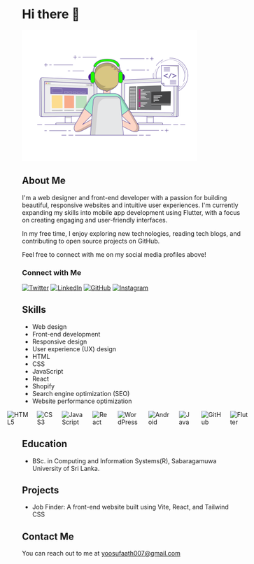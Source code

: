 # Hi there 👋

<img src="https://github.com/YoosufAathil/YoosufAathil/blob/main/coding.gif" alt="Coding gif" width="400">

## About Me

I'm a web designer and front-end developer with a passion for building beautiful, responsive websites and intuitive user experiences. I'm currently expanding my skills into mobile app development using Flutter, with a focus on creating engaging and user-friendly interfaces.

In my free time, I enjoy exploring new technologies, reading tech blogs, and contributing to open source projects on GitHub.

Feel free to connect with me on my social media profiles above!

### Connect with Me

[![Twitter](https://img.shields.io/badge/Twitter-%231DA1F2.svg?&style=for-the-badge&logo=Twitter&logoColor=white)][twitter]
[![LinkedIn](https://img.shields.io/badge/LinkedIn-%230077B5.svg?&style=for-the-badge&logo=LinkedIn&logoColor=white)][linkedin]
[![GitHub](https://img.shields.io/badge/GitHub-%23121011.svg?&style=for-the-badge&logo=GitHub&logoColor=white)][github]
[![Instagram](https://img.shields.io/badge/Instagram-%23E4405F.svg?&style=for-the-badge&logo=Instagram&logoColor=white)][instagram]

[twitter]: https://twitter.com/AathilYoosuf
[linkedin]: https://www.linkedin.com/in/yoosuf-aathil
[github]: https://github.com/YoosufAathil
[instagram]: https://www.instagram.com/iix.kingxpredator.xii

## Skills

- Web design
- Front-end development
- Responsive design
- User experience (UX) design
- HTML
- CSS
- JavaScript
- React
- Shopify
- Search engine optimization (SEO)
- Website performance optimization

<div style="display: flex; justify-content: center; align-items: center;">
  <img src="https://cdn.jsdelivr.net/gh/devicons/devicon/icons/html5/html5-original.svg" alt="HTML5" width="50" style="margin-right: 20px;">
  <img src="https://cdn.jsdelivr.net/gh/devicons/devicon/icons/css3/css3-original.svg" alt="CSS3" width="50" style="margin-right: 20px;">
  <img src="https://cdn.jsdelivr.net/gh/devicons/devicon/icons/javascript/javascript-original.svg" alt="JavaScript" width="50" style="margin-right: 20px;">
  <img src="https://cdn.jsdelivr.net/gh/devicons/devicon/icons/react/react-original.svg" alt="React" width="50" style="margin-right: 20px;">
  <img src="https://cdn.jsdelivr.net/gh/devicons/devicon/icons/wordpress/wordpress-original.svg" alt="WordPress" width="50" style="margin-right: 20px;">
  <img src="https://cdn.jsdelivr.net/gh/devicons/devicon/icons/android/android-original.svg" alt="Android" width="50" style="margin-right: 20px;">
  <img src="https://cdn.jsdelivr.net/gh/devicons/devicon/icons/java/java-original.svg" alt="Java" width="50" style="margin-right: 20px;">
  <img src="https://cdn.jsdelivr.net/gh/devicons/devicon/icons/github/github-original.svg" alt="GitHub" width="50" style="margin-right: 20px;">
  <img src="https://cdn.jsdelivr.net/gh/devicons/devicon/icons/flutter/flutter-original.svg" alt="Flutter" width="50" style="margin-right: 20px;">
</div>


## Education

- BSc. in Computing and Information Systems(R), Sabaragamuwa University of Sri Lanka.


## Projects

- Job Finder: A front-end website built using Vite, React, and Tailwind CSS

## Contact Me

You can reach out to me at yoosufaath007@gmail.com


<!--
**YoosufAathil/YoosufAathil** is a ✨ _special_ ✨ repository because its `README.md` (this file) appears on your GitHub profile.

Here are some ideas to get you started:

- 🔭 I’m currently working on ...
- 🌱 I’m currently learning ...
- 👯 I’m looking to collaborate on ...
- 🤔 I’m looking for help with ...
- 💬 Ask me about ...
- 📫 How to reach me: ...
- 😄 Pronouns: ...
- ⚡ Fun fact: ...
-->
